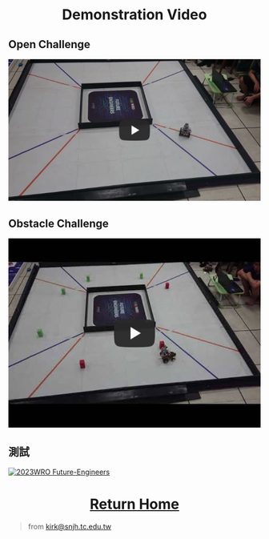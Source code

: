 
# <div align="center">Demonstration Video  </div> 
## Open Challenge
[![2023WRO Future-Engineers_qualifying-round](./img/Fire-On-All-Cylinders_qualifying-round.jpg)](https://youtu.be/Z78iSG1QYfs "2023WRO Future-Engineers_qualifying-round") 

## Obstacle Challenge
[![2023WRO Future-Engineers_Obstacle Challenge](./img/Obstacle_Challenge.jpg)](https://youtu.be/CwvGDfQJ8cQ "2023WRO Future-Engineers_Obstacle Challenge")

## 測試  
[![2023WRO Future-Engineers](https://img.youtube.com/vi/CwvGDfQJ8cQ/hqdefault.jpg)](https://youtu.be/CwvGDfQJ8cQ)

# <div align="center">[Return Home](../)</div>

> from kirk@snjh.tc.edu.tw
